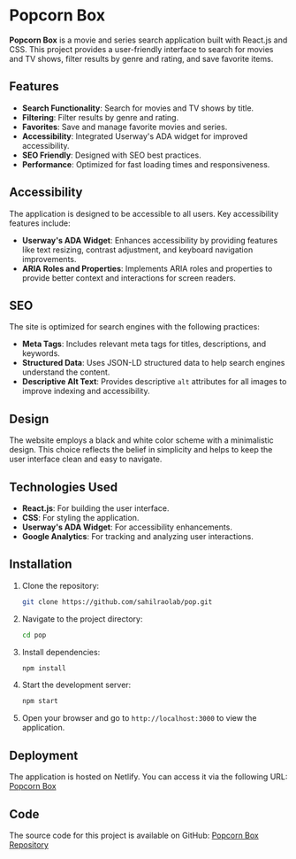 # Popcorn Box

**Popcorn Box** is a movie and series search application built with React.js and CSS. This project provides a user-friendly interface to search for movies and TV shows, filter results by genre and rating, and save favorite items. 

## Features

- **Search Functionality**: Search for movies and TV shows by title.
- **Filtering**: Filter results by genre and rating.
- **Favorites**: Save and manage favorite movies and series.
- **Accessibility**: Integrated Userway's ADA widget for improved accessibility.
- **SEO Friendly**: Designed with SEO best practices.
- **Performance**: Optimized for fast loading times and responsiveness.

## Accessibility

The application is designed to be accessible to all users. Key accessibility features include:
- **Userway's ADA Widget**: Enhances accessibility by providing features like text resizing, contrast adjustment, and keyboard navigation improvements.
- **ARIA Roles and Properties**: Implements ARIA roles and properties to provide better context and interactions for screen readers.

## SEO

The site is optimized for search engines with the following practices:
- **Meta Tags**: Includes relevant meta tags for titles, descriptions, and keywords.
- **Structured Data**: Uses JSON-LD structured data to help search engines understand the content.
- **Descriptive Alt Text**: Provides descriptive `alt` attributes for all images to improve indexing and accessibility.

## Design

The website employs a black and white color scheme with a minimalistic design. This choice reflects the belief in simplicity and helps to keep the user interface clean and easy to navigate.

## Technologies Used

- **React.js**: For building the user interface.
- **CSS**: For styling the application.
- **Userway's ADA Widget**: For accessibility enhancements.
- **Google Analytics**: For tracking and analyzing user interactions.

## Installation

1. Clone the repository:
   ```bash
   git clone https://github.com/sahilraolab/pop.git
   ```

2. Navigate to the project directory:
   ```bash
   cd pop
   ```

3. Install dependencies:
   ```bash
   npm install
   ```

4. Start the development server:
   ```bash
   npm start
   ```

5. Open your browser and go to `http://localhost:3000` to view the application.

## Deployment

The application is hosted on Netlify. You can access it via the following URL: [Popcorn Box](https://popcorn-box.netlify.app/)

## Code

The source code for this project is available on GitHub: [Popcorn Box Repository](https://github.com/sahilraolab/pop.git)
```
